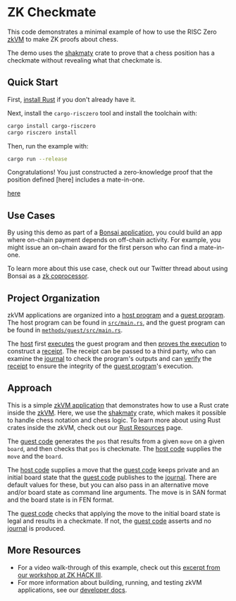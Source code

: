 # ZK Checkmate

This code demonstrates a minimal example of how to use the RISC Zero [zkVM] to make ZK proofs about chess.

The demo uses the [shakmaty] crate to prove that a chess position has a checkmate without revealing what that checkmate is.

[zkVM]: https://dev.risczero.com/zkvm
[shakmaty]: https://docs.rs/shakmaty/latest/shakmaty/


## Quick Start

First, [install Rust] if you don't already have it.

Next, install the `cargo-risczero` tool and install the toolchain with:
```bash
cargo install cargo-risczero
cargo risczero install
```

Then, run the example with:
```bash
cargo run --release
```

Congratulations! You just constructed a zero-knowledge proof that the position defined [here] includes a mate-in-one.

[install Rust]: https://doc.rust-lang.org/cargo/getting-started/installation.html
[here](https://github.com/risc0/risc0/blob/main/examples/chess/src/main.rs#L29)

## Use Cases

By using this demo as part of a [Bonsai application], you could build an app where on-chain payment depends on off-chain activity.
For example, you might issue an on-chain award for the first person who can find a mate-in-one.

To learn more about this use case, check out our Twitter thread about using Bonsai as a [zk coprocessor].

[Bonsai application]: https://dev.bonsai.xyz
[zk coprocessor]: https://twitter.com/RiscZero/status/1677316664772132864

## Project Organization

zkVM applications are organized into a [host program] and a [guest program].
The host program can be found in [`src/main.rs`], and the guest program can be found in [`methods/guest/src/main.rs`].

The [host] first [executes] the guest program and then [proves the execution] to construct a [receipt].
The receipt can be passed to a third party, who can examine the [journal] to check the program's outputs and can [verify] the [receipt] to ensure the integrity of the [guest program]'s execution.

[`src/main.rs`]: src/main.rs
[`methods/guest/src/main.rs`]: methods/guest/src/main.rs
[host]: https://dev.risczero.com/terminology#host
[executes]: https://dev.risczero.com/terminology#execute
[guest program]: https://dev.risczero.com/terminology#guest-program
[host program]: https://dev.risczero.com/terminology#host-program
[proves the execution]: https://dev.risczero.com/terminology#prove
[receipt]: https://dev.risczero.com/terminology#receipt
[verify]: https://dev.risczero.com/terminology#verify
[journal]: https://dev.risczero.com/terminology#journal

## Approach

This is a simple [zkVM application] that demonstrates how to use a Rust crate inside the [zkVM].
Here, we use the [shakmaty] crate, which makes it possible to handle chess notation and chess logic.
To learn more about using Rust crates inside the zkVM, check out our [Rust Resources] page.

The [guest code] generates the `pos` that results from a given `move` on a given `board`, and then checks that `pos` is checkmate.
The [host code] supplies the `move` and the `board`.

The [host code] supplies a move that the [guest code] keeps private and an initial board state that the [guest code] publishes to the [journal]. There are default values for these, but you can also pass in an alternative move and/or board state as command line arguments. The move is in SAN format and the board state is in FEN format.

The [guest code] checks that applying the move to the initial board state is legal and results in a checkmate. If not, the [guest code] asserts and no [journal] is produced.

[Rust Resources]: https://dev.risczero.com/zkvm/developer-guide/rust-resources
[zkVM application]: https://dev.risczero.com/zkvm/developer-guide/zkvm-app-structure
[shakmaty]: https://docs.rs/shakmaty/latest/shakmaty/
[guest code]: https://github.com/risc0/risc0-rust-examples/blob/main/chess/methods/guest/src/bin/checkmate.rs
[host code]: https://github.com/risc0/risc0/blob/main/examples/chess/methods/guest/src/main.rs
[journal]: https://dev.risczero.com/terminology#journal

## More Resources

- For a video walk-through of this example, check out this [excerpt from our workshop at ZK HACK III].
- For more information about building, running, and testing zkVM applications, see our [developer docs].

[developer docs]: https://dev.risczero.com/zkvm
[excerpt from our workshop at ZK HACK III]: https://www.youtube.com/watch?v=vxqxRiTXGBI&list=PLcPzhUaCxlCgig7ofeARMPwQ8vbuD6hC5&index=9

